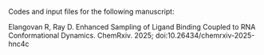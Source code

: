 Codes and input files for the following manuscript:

Elangovan R, Ray D. Enhanced Sampling of Ligand Binding Coupled to RNA Conformational Dynamics. ChemRxiv. 2025; doi:10.26434/chemrxiv-2025-hnc4c  
